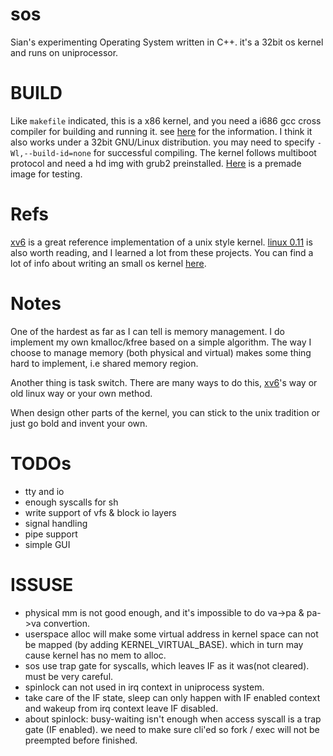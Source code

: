 sos
===
Sian's experimenting Operating System written in C++. it's a 32bit os kernel and runs on uniprocessor.

BUILD
====
Like `makefile` indicated, this is a x86 kernel, and you need a i686 gcc cross compiler for building and running it. see [here](http://wiki.osdev.org/GCC_Cross-Compiler) for the information. I think it also works under a 32bit GNU/Linux distribution. you may need to specify `-Wl,--build-id=none` for successful compiling. The kernel follows multiboot protocol and need a hd img with grub2 preinstalled. [Here](http://pan.baidu.com/s/1o6uZ1s2) is a premade image for testing.

Refs
===
[xv6][] is a great reference implementation of a unix style kernel. [linux 0.11][linux] is also worth reading, and I learned a lot from these projects. You can find a lot of info about writing an small os kernel [here](wiki.osdev.org).

Notes
===
One of the hardest as far as I can tell is memory management.    I do implement my own kmalloc/kfree based on a simple algorithm. The way I choose to manage memory (both physical and virtual) makes some thing hard to implement, i.e shared memory region. 

Another thing is task switch. There are many ways to do this,
[xv6][]'s way or old linux way or your own method.

When design other parts of the kernel, you can stick to the unix tradition or just go bold and invent your own.


TODOs
====
+ tty and io
+ enough syscalls for sh
+ write support of vfs & block io layers
+ signal handling
+ pipe support
+ simple GUI

ISSUSE
====
+ physical mm is not good enough, and it's impossible to do va->pa & pa->va convertion.
+ userspace alloc will make some virtual address in kernel space can not be mapped (by adding KERNEL_VIRTUAL_BASE). which in turn may cause kernel has no mem to alloc.
+ sos use trap gate for syscalls, which leaves IF as it was(not cleared). must be very careful.
+ spinlock can not used in irq context in uniprocess system.
+ take care of the IF state, sleep can only happen with IF enabled context
  and wakeup from irq context leave IF disabled.
+ about spinlock: busy-waiting isn't enough when access syscall is a trap gate (IF enabled).
  we need to make sure cli'ed so fork / exec will not be preempted before finished.


[xv6]: http://pdos.csail.mit.edu/6.828/2014/xv6.html
[linux]: oldlinux.org
